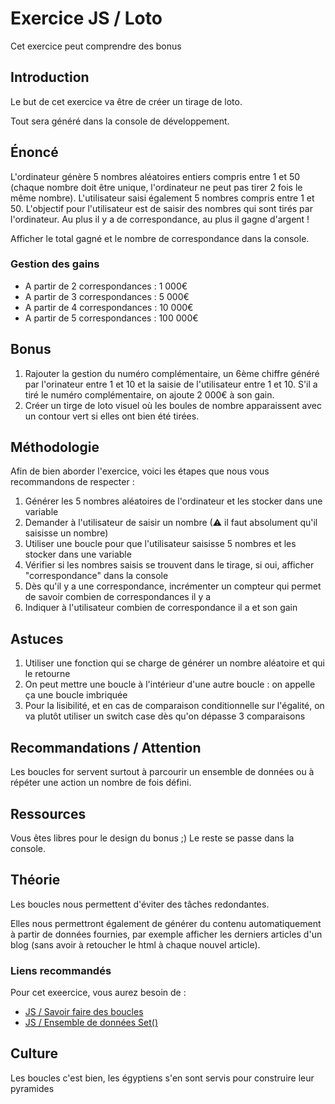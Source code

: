 # Exercice JS / Loto

Cet exercice peut comprendre des bonus

## Introduction

Le but de cet exercice va être de créer un tirage de loto.

Tout sera généré dans la console de développement.

## Énoncé

L'ordinateur génère 5 nombres aléatoires entiers compris entre 1 et 50 (chaque nombre doit être unique, l'ordinateur ne peut pas tirer 2 fois le même nombre).
L'utilisateur saisi également 5 nombres compris entre 1 et 50.
L'objectif pour l'utilisateur est de saisir des nombres qui sont tirés par l'ordinateur. Au plus il y a de correspondance, au plus il gagne d'argent !

Afficher le total gagné et le nombre de correspondance dans la console.

### Gestion des gains

- A partir de 2 correspondances : 1 000€
- A partir de 3 correspondances : 5 000€
- A partir de 4 correspondances : 10 000€
- A partir de 5 correspondances : 100 000€

## Bonus 

1. Rajouter la gestion du numéro complémentaire, un 6ème chiffre généré par l'orinateur entre 1 et 10 et la saisie de l'utilisateur entre 1 et 10. S'il a tiré le numéro complémentaire, on ajoute 2 000€ à son gain.
2. Créer un tirge de loto visuel où les boules de nombre apparaissent avec un contour vert si elles ont bien été tirées.

## Méthodologie

Afin de bien aborder l'exercice, voici les étapes que nous vous recommandons de respecter :

1. Générer les 5 nombres aléatoires de l'ordinateur et les stocker dans une variable
2. Demander à l'utilisateur de saisir un nombre (⚠ il faut absolument qu'il saisisse un nombre)
3. Utiliser une boucle pour que l'utilisateur saisisse 5 nombres et les stocker dans une variable
4. Vérifier si les nombres saisis se trouvent dans le tirage, si oui, afficher "correspondance" dans la console
5. Dès qu'il y a une correspondance, incrémenter un compteur qui permet de savoir combien de correspondances il y a 
6. Indiquer à l'utilisateur combien de correspondance il a et son gain

## Astuces

1. Utiliser une fonction qui se charge de générer un nombre aléatoire et qui le retourne
2. On peut mettre une boucle à l'intérieur d'une autre boucle : on appelle ça une boucle imbriquée
3. Pour la lisibilité, et en cas de comparaison conditionnelle sur l'égalité, on va plutôt utiliser un switch case dès qu'on dépasse 3 comparaisons

## Recommandations / Attention

Les boucles for servent surtout à parcourir un ensemble de données ou à répéter une action un nombre de fois défini.

## Ressources

Vous êtes libres pour le design du bonus ;) Le reste se passe dans la console.

## Théorie

Les boucles nous permettent d'éviter des tâches redondantes.

Elles nous permettront également de générer du contenu automatiquement à partir de données fournies, par exemple afficher les derniers articles d'un blog (sans avoir à retoucher le html à chaque nouvel article).

### Liens recommandés

Pour cet exeercice, vous aurez besoin de :
- [JS / Savoir faire des boucles](https://developer.mozilla.org/fr/docs/Web/JavaScript/Guide/Boucles_et_it%C3%A9ration)
- [JS / Ensemble de données Set()](https://developer.mozilla.org/fr/docs/Web/JavaScript/Reference/Objets_globaux/Set)

## Culture

Les boucles c'est bien, les égyptiens s'en sont servis pour construire leur pyramides

